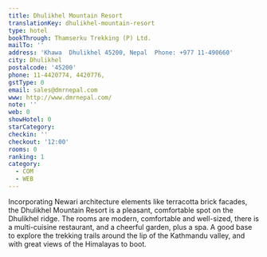 ```yaml
---
title: Dhulikhel Mountain Resort
translationKey: dhulikhel-mountain-resort
type: hotel
bookThrough: Thamserku Trekking (P) Ltd.
mailTo: ''
address: 'Khawa  Dhulikhel 45200, Nepal  Phone: +977 11-490660'
city: Dhulikhel
postalcode: '45200'
phone: 11-4420774, 4420776,
gstType: 0
email: sales@dmrnepal.com
www: http://www.dmrnepal.com/
note: ''
web: 0
showHotel: 0
starCategory: 
checkin: ''
checkout: '12:00'
rooms: 0
ranking: 1
category:
  - COM
  - WEB
---
```





Incorporating Newari architecture elements like terracotta brick facades, the Dhulikhel Mountain Resort is a pleasant, comfortable spot on the Dhulikhel ridge. The rooms are modern, comfortable and well-sized, there is a multi-cuisine restaurant, and a cheerful garden, plus a spa. A good base to explore the trekking trails around the lip of the Kathmandu valley, and with great views of the Himalayas to boot.